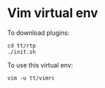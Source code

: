 # Vim virtual env

To download plugins:
```
cd tt/rtp
./init.sh
```

To use this virtual env:
```
vim -u tt/vimrc
```

